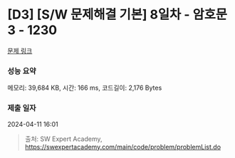 # [D3] [S/W 문제해결 기본] 8일차 - 암호문3 - 1230 

[문제 링크](https://swexpertacademy.com/main/code/problem/problemDetail.do?contestProbId=AV14zIwqAHwCFAYD) 

### 성능 요약

메모리: 39,684 KB, 시간: 166 ms, 코드길이: 2,176 Bytes

### 제출 일자

2024-04-11 16:01



> 출처: SW Expert Academy, https://swexpertacademy.com/main/code/problem/problemList.do